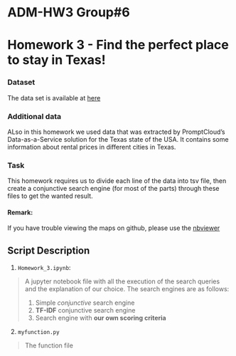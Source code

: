 # ADM-HW3 Group#6
# Homework 3 - Find the perfect place to stay in Texas!

### Dataset
The data set is available at [here](https://www.kaggle.com/PromptCloudHQ/airbnb-property-data-from-texas)
### Additional data
ALso in this homework we used data that was extracted by PromptCloud’s Data-as-a-Service solution for the
Texas state of the USA. It contains some information about rental prices in different cities in Texas.

### Task
This homework requires us to divide each line of the data into tsv file, then create a conjunctive search engine (for most of the parts) through these files to get the wanted result.

#### Remark: 
If you have trouble viewing the maps on github, please use the [nbviewer](http://nbviewer.jupyter.org/)

## Script Description
1. `Homework_3.ipynb`:
> A jupyter notebook file with all the execution of the search queries and the explanation of our choice. The search engines are as follows:
> 1. Simple *conjunctive* search engine
> 2. **TF-IDF** conjunctive search engine
> 3. Search engine with **our own scoring criteria**

2. `myfunction.py`
> The function file

